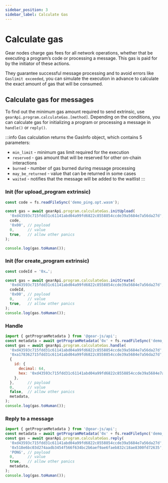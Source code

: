 ```yaml
---
sidebar_position: 3
sidebar_label: Calculate Gas
---
```


# Calculate gas

Gear nodes charge gas fees for all network operations, whether that be executing a program’s code or processing a message. This gas is paid for by the initiator of these actions.

They guarantee successful message processing and to avoid errors like `Gaslimit exceeded`, you can simulate the execution in advance to calculate the exact amount of gas that will be consumed.

## Calculate gas for messages

To find out the minimum gas amount required to send extrinsic, use `gearApi.program.calculateGas.[method]`. Depending on the conditions, you can calculate gas for initializing a program or processing a message in `handle()` or `reply()`.

:::info
Gas calculation returns the GasInfo object, which contains 5 parameters:

- `min_limit` - minimum gas limit required for the execution
- `reserved` - gas amount that will be reserved for other on-chain interactions
- `burned` - number of gas burned during message processing
- `may_be_returned` - value that can be returned in some cases
- `waited` - notifies that the message will be added to the waitlist
  :::

### Init (for upload_program extrinsic)

```javascript
const code = fs.readFileSync('demo_ping.opt.wasm');

const gas = await gearApi.program.calculateGas.initUpload(
  '0xd43593c715fdd31c61141abd04a99fd6822c8558854ccde39a5684e7a56da27d', // source id
  code,
  '0x00', // payload
  0,      // value
  true,   // allow other panics
);

console.log(gas.toHuman());
```

### Init (for create_program extrinsic)

```javascript
const codeId = '0x…';

const gas = await gearApi.program.calculateGas.initCreate(
  '0xd43593c715fdd31c61141abd04a99fd6822c8558854ccde39a5684e7a56da27d', // source id
  codeId,
  '0x00', // payload
  0,      // value
  true,   // allow other panics
);
console.log(gas.toHuman());
```

### Handle

```javascript
import { getProgramMetadata } from '@gear-js/api';
const metadata = await getProgramMetadata('0x' + fs.readFileSync('demo_new_meta.meta.txt'));
const gas = await gearApi.program.calculateGas.handle(
  '0xd43593c715fdd31c61141abd04a99fd6822c8558854ccde39a5684e7a56da27d', // source id
  '0xa178362715fdd31c61141abd04a99fd6822c8558854ccde39a5684e7a56da27d', // program id
  {
    id: {
      decimal: 64,
      hex: '0xd43593c715fdd31c61141abd04a99fd6822c8558854ccde39a5684e7a56da27d',
    },
  },      // payload
  0,      // value
  false,  // allow other panics
  metadata,
);
console.log(gas.toHuman());
```

### Reply to a message

```javascript
import { getProgramMetadata } from '@gear-js/api';
const metadata = await getProgramMetadata('0x' + fs.readFileSync('demo_async.meta.txt'));
const gas = await gearApi.program.calculateGas.reply(
  '0xd43593c715fdd31c61141abd04a99fd6822c8558854ccde39a5684e7a56da27d', // source id
  '0x518e6bc03d274aadb3454f566f634bc2b6aef9ae6faeb832c18ae8300fd72635', // message id
  'PONG', // payload
  0,      // value
  true,   // allow other panics
  metadata,
);
console.log(gas.toHuman());
```

